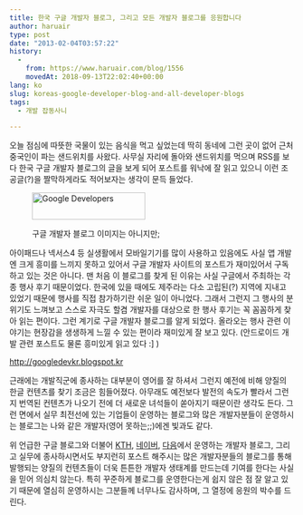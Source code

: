 ```yaml
---
title: 한국 구글 개발자 블로그, 그리고 모든 개발자 블로그를 응원합니다
author: haruair
type: post
date: "2013-02-04T03:57:22"
history:
  - 
    from: https://www.haruair.com/blog/1556
    movedAt: 2018-09-13T22:02:40+00:00
lang: ko
slug: koreas-google-developer-blog-and-all-developer-blogs
tags:
  - 개발 잡동사니

---
```

오늘 점심에 따뜻한 국물이 있는 음식을 먹고 싶었는데 딱히 동네에 그런 곳이 없어 근처 중국인이 파는 샌드위치를 사왔다. 사무실 자리에 돌아와 샌드위치를 먹으며 RSS를 보다 한국 구글 개발자 블로그의 글을 보게 되어 포스트를 워낙에 잘 읽고 있으니 이런 조공글(?)을 짤막하게라도 적어보자는 생각이 문득 들었다.

<figure class="wp-caption aligncenter">

<img src="https://developers.google.com/_static/images/developers-logo.png?resize=200%2C48" width="200" height="48" alt="Google Developers" class data-recalc-dims="1" /><figcaption class="wp-caption-text">구글 개발자 블로그 이미지는 아니지만;</figcaption></figure> 

아이패드나 넥서스4 등 실생활에서 모바일기기를 많이 사용하고 있음에도 사실 앱 개발엔 크게 흥미를 느끼지 못하고 있어서 구글 개발자 사이트의 포스트가 재미있어서 구독하고 있는 것은 아니다. 맨 처음 이 블로그를 찾게 된 이유는 사실 구글에서 주최하는 각종 행사 후기 때문이었다. 한국에 있을 때에도 제주라는 다소 고립된(?) 지역에 지내고 있었기 때문에 행사를 직접 참가하기란 쉬운 일이 아니었다. 그래서 그런지 그 행사의 분위기도 느껴보고 스스로 자극도 할겸 개발자를 대상으로 한 행사 후기는 꼭 꼼꼼하게 찾아 읽는 편이다. 그런 계기로 구글 개발자 블로그를 알게 되었다. 올라오는 행사 관련 이야기는 현장감을 생생하게 느낄 수 있는 편이라 재미있게 잘 보고 있다. (안드로이드 개발 관련 포스트도 물론 흥미있게 읽고 있다 :] )

<a href="http://googledevkr.blogspot.kr" target="_blank">http://googledevkr.blogspot.kr</a>

근래에는 개발직군에 종사하는 대부분이 영어를 잘 하셔서 그런지 예전에 비해 양질의 한글 컨텐츠를 찾기 조금은 힘들어졌다. 아무래도 예전보다 발전의 속도가 빨라서 그런지 번역된 컨텐츠가 나오기 전에 더 새로운 녀석들이 쏟아지기 때문이란 생각도 든다. 그런 면에서 실무 최전선에 있는 기업들이 운영하는 블로그와 많은 개발자분들이 운영하시는 블로그는 나와 같은 개발자(영어 못하는;;)에겐 빛과도 같다.

위 언급한 구글 블로그와 더불어 <a href="http://dev.kthcorp.com/" target="_blank">KTH</a>, <a href="http://helloworld.naver.com" target="_blank">네이버</a>, <a href="http://daumdna.tistory.com/" target="_blank">다음</a>에서 운영하는 개발자 블로그, 그리고 실무에 종사하시면서도 부지런히 포스트 해주시는 많은 개발자분들의 블로그를 통해 발행되는 양질의 컨텐츠들이 더욱 튼튼한 개발자 생태계를 만드는데 기여를 한다는 사실을 믿어 의심치 않는다. 특히 꾸준하게 블로그를 운영한다는게 쉽지 않은 점 잘 알고 있기 때문에 열심히 운영하시는 그분들께 너무나도 감사하며, 그 열정에 응원의 박수를 드린다.